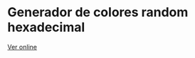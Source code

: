 # Generador de colores random hexadecimal

[Ver online](https://rr69sport.github.io/hex-random-color-generator/)
